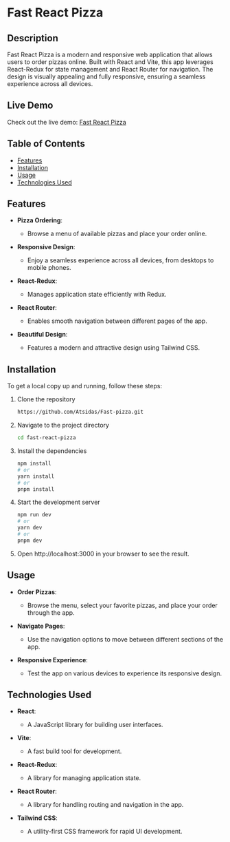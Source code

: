 # Fast React Pizza

## Description

Fast React Pizza is a modern and responsive web application that allows users to order pizzas online. Built with React and Vite, this app leverages React-Redux for state management and React Router for navigation. The design is visually appealing and fully responsive, ensuring a seamless experience across all devices.

## Live Demo

Check out the live demo: [Fast React Pizza](https://fast-pizza-by-antonis.netlify.app/)

## Table of Contents

- [Features](#features)
- [Installation](#installation)
- [Usage](#usage)
- [Technologies Used](#technologies-used)

## Features

- **Pizza Ordering**:
  - Browse a menu of available pizzas and place your order online.

- **Responsive Design**:
  - Enjoy a seamless experience across all devices, from desktops to mobile phones.

- **React-Redux**:
  - Manages application state efficiently with Redux.

- **React Router**:
  - Enables smooth navigation between different pages of the app.

- **Beautiful Design**:
  - Features a modern and attractive design using Tailwind CSS.

## Installation

To get a local copy up and running, follow these steps:

1. Clone the repository
   ```bash
   https://github.com/Atsidas/Fast-pizza.git
2. Navigate to the project directory
   ```bash
   cd fast-react-pizza
3. Install the dependencies
   ```bash
   npm install
   # or
   yarn install
   # or
   pnpm install
4. Start the development server
   ```bash
   npm run dev
   # or
   yarn dev
   # or
   pnpm dev
5. Open http://localhost:3000 in your browser to see the result. 

## Usage

- **Order Pizzas**:
  - Browse the menu, select your favorite pizzas, and place your order through the app.

- **Navigate Pages**:
  - Use the navigation options to move between different sections of the app.

- **Responsive Experience**:
  - Test the app on various devices to experience its responsive design.

## Technologies Used

- **React**:
  - A JavaScript library for building user interfaces.

- **Vite**:
  - A fast build tool for development.

- **React-Redux**:
  - A library for managing application state.

- **React Router**:
  - A library for handling routing and navigation in the app.

- **Tailwind CSS**:
  - A utility-first CSS framework for rapid UI development.


